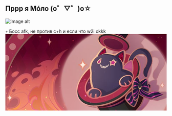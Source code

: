 ## Пррр я Мóло (o゜▽゜)o☆
![image alt](https://github.com/Molohyi4ik/Molohyi4ik/blob/3b86721f63b05185c90272221999cd33e8b8bacb/%D0%BA%D0%BE%D1%82.gif)

◦ Босс afk, не против c+h и если что w2i okkk  
![image alt](https://github.com/Molohyi4ik/Molohyi4ik/blob/767869968d1a074da670e4da52018e0ee20a9250/6f1c6f7b84549149d74ddd85ebc10bc1.jpg)
